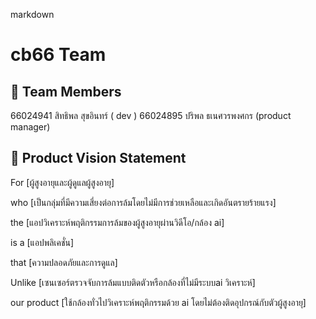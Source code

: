 markdown

# cb66 Team

## 👥 Team Members
66024941 สิทธิพล สุขอินทร์ ( dev )
66024895 ปริพล ธเนศวรพงศกร (product manager)


## 🎯 Product Vision Statement

For [ผู้สูงอายุและผู้ดูแลผู้สูงอายุ]

who [เป็นกลุ่มที่มีความเสี่ยงต่อการล้มโดยไม่มีการช่วยเหลือและเกิดอันตรายร้ายแรง]

the [แอปวิเคราะห์พฤติกรรมการล้มของผู้สูงอายุผ่านวิดีโอ/กล้อง ai]

is a [แอปพลิเคชั่น]

that [ความปลอดภัยและการดูแล]

Unlike [เซนเซอร์ตรวจจับการล้มแบบติดตัวหรือกล้องที่ไม่มีระบบai วิเคราะห์]

our product [ใช้กล้องทั่วไปวิเคราะห์พฤติกรรมด้วย ai โดยไม่ต้องติดอุปกรณ์กับตัวผู้สูงอายุ]




